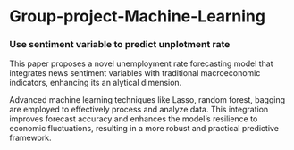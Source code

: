 # Group-project-Machine-Learning
### Use sentiment variable to predict unplotment rate
 This paper proposes a novel unemployment rate forecasting model that integrates 
 news sentiment variables with traditional macroeconomic indicators, enhancing its an
alytical dimension. 

Advanced machine learning techniques like Lasso, random forest, bagging are employed to effectively
 process and analyze data. This integration improves forecast accuracy and enhances
 the model’s resilience to economic fluctuations, resulting in a more robust and practical
 predictive framework.
